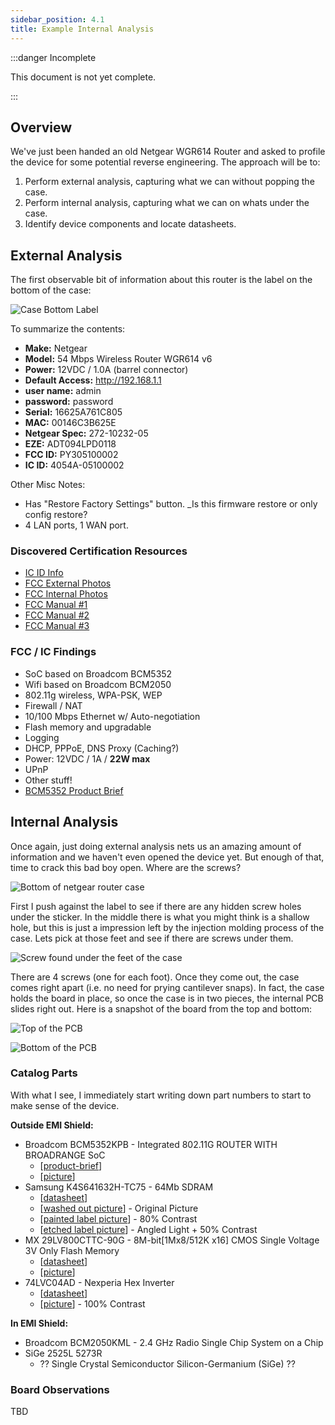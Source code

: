 ```yaml
---
sidebar_position: 4.1
title: Example Internal Analysis
---
```


:::danger Incomplete

This document is not yet complete.

:::

## Overview

We've just been handed an old Netgear WGR614 Router and asked to profile the device for some potential reverse engineering. The approach will be to:

1. Perform external analysis, capturing what we can without popping the case.
2. Perform internal analysis, capturing what we can on whats under the case.
3. Identify device components and locate datasheets.

## External Analysis

The first observable bit of information about this router is the label on the bottom of the case:

![Case Bottom Label](./NetgearTeardown/case-bottom-label-autoleveled.jpg)

To summarize the contents:

- **Make:** Netgear
- **Model:** 54 Mbps Wireless Router WGR614 v6
- **Power:** 12VDC / 1.0A (barrel connector)
- **Default Access:** http://192.168.1.1
- **user name:** admin
- **password:** password
- **Serial:** 16625A761C805
- **MAC:** 00146C3B625E
- **Netgear Spec:** 272-10232-05
- **EZE:** ADT094LPD0118
- **FCC ID:** PY305100002
- **IC ID:** 4054A-05100002

Other Misc Notes:

- Has "Restore Factory Settings" button. \_Is this firmware restore or only config restore?
- 4 LAN ports, 1 WAN port.

### Discovered Certification Resources

- [IC ID Info](./NetgearTeardown/IC-ID-Info.pdf)
- [FCC External Photos](./NetgearTeardown/fcc-netgear-external-photos.pdf)
- [FCC Internal Photos](./NetgearTeardown/fcc-netgear-internal-photos.pdf)
- [FCC Manual #1](./NetgearTeardown/fcc-netgear-manual-1.pdf)
- [FCC Manual #2](./NetgearTeardown/fcc-netgear-manual-2.pdf)
- [FCC Manual #3](./NetgearTeardown/fcc-netgear-manual-3.pdf)

### FCC / IC Findings

- SoC based on Broadcom BCM5352
- Wifi based on Broadcom BCM2050
- 802.11g wireless, WPA-PSK, WEP
- Firewall / NAT
- 10/100 Mbps Ethernet w/ Auto-negotiation
- Flash memory and upgradable
- Logging
- DHCP, PPPoE, DNS Proxy (Caching?)
- Power: 12VDC / 1A / **22W max**
- UPnP
- Other stuff!
- [BCM5352 Product Brief](./NetgearTeardown/bcm5352-product-brief.pdf)

## Internal Analysis

Once again, just doing external analysis nets us an amazing amount of information and we haven't even opened the device yet. But enough of that, time to crack this bad boy open. Where are the screws?

![Bottom of netgear router case](./NetgearTeardown/case-bottom-feet.jpg)

First I push against the label to see if there are any hidden screw holes under the sticker. In the middle there is what you might think is a shallow hole, but this is just a impression left by the injection molding process of the case. Lets pick at those feet and see if there are screws under them.

![Screw found under the feet of the case](./NetgearTeardown/hidden-screw.jpg)

There are 4 screws (one for each foot). Once they come out, the case comes right apart (i.e. no need for prying cantilever snaps). In fact, the case holds the board in place, so once the case is in two pieces, the internal PCB slides right out. Here is a snapshot of the board from the top and bottom:

![Top of the PCB](./NetgearTeardown/whole-top.jpg)

![Bottom of the PCB](./NetgearTeardown/whole-bottom.jpg)

### Catalog Parts

With what I see, I immediately start writing down part numbers to start to make sense of the device.

**Outside EMI Shield:**

- Broadcom BCM5352KPB - Integrated 802.11G ROUTER WITH BROADRANGE SoC
  - [[product-brief](./NetgearTeardown/bcm5352-product-brief.pdf)]
  - [[picture](./NetgearTeardown/broadcom-mcu.jpg)]
- Samsung K4S641632H-TC75 - 64Mb SDRAM
  - [[datasheet](./NetgearTeardown/K4S-64163.pdf)]
  - [[washed out picture](./NetgearTeardown/samsung-k4s641632h-tc75-washedout.jpg)] - Original Picture
  - [[painted label picture](./NetgearTeardown/painted-id-plus80contrast.jpg)] - 80% Contrast
  - [[etched label picture](./NetgearTeardown/etched-id-plus50contrast.jpg)] - Angled Light + 50% Contrast
- MX 29LV800CTTC-90G - 8M-bit[1Mx8/512K x16] CMOS Single Voltage 3V Only Flash Memory
  - [[datasheet](./NetgearTeardown/29LV800CBTC-90G_MacronixInternational.pdf)]
  - [[picture](./NetgearTeardown/mx-29LV800CTTC-90G.jpg)]
- 74LVC04AD - Nexperia Hex Inverter
  - [[datasheet](./NetgearTeardown/74LVC04A-nexperia.pdf)]
  - [[picture](./NetgearTeardown/74LVC04AD-next-to-header.jpg)] - 100% Contrast

**In EMI Shield:**

- Broadcom BCM2050KML - 2.4 GHz Radio Single Chip System on a Chip
- SiGe 2525L 5273R
  - ?? Single Crystal Semiconductor Silicon-Germanium (SiGe) ??

### Board Observations

TBD
